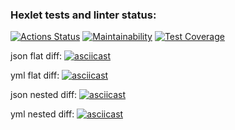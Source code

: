 ### Hexlet tests and linter status:
[![Actions Status](https://github.com/devdenh/python-project-lvl2/workflows/hexlet-check/badge.svg)](https://github.com/devdenh/python-project-lvl2/actions)
[![Maintainability](https://api.codeclimate.com/v1/badges/aba99b3fbaf73d8fb128/maintainability)](https://codeclimate.com/github/devdenh/python-project-lvl2/maintainability)
[![Test Coverage](https://api.codeclimate.com/v1/badges/aba99b3fbaf73d8fb128/test_coverage)](https://codeclimate.com/github/devdenh/python-project-lvl2/test_coverage)


json flat diff:
[![asciicast](https://asciinema.org/a/PvsMfwhr8NT6Jc2olxxoPxYSv.svg)](https://asciinema.org/a/PvsMfwhr8NT6Jc2olxxoPxYSv)

yml flat diff:
[![asciicast](https://asciinema.org/a/JcBK91yTT0tmHpOs1eyDBS23t.svg)](https://asciinema.org/a/JcBK91yTT0tmHpOs1eyDBS23t)

json nested diff:
[![asciicast](https://asciinema.org/a/zH36bzgXOC8jrI5jKzSeWrXDe.svg)](https://asciinema.org/a/zH36bzgXOC8jrI5jKzSeWrXDe)

yml nested diff:
[![asciicast](https://asciinema.org/a/YZGVBFSbhmPsK4nk6aCsk6BiX.svg)](https://asciinema.org/a/YZGVBFSbhmPsK4nk6aCsk6BiX)
